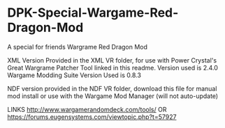 # DPK-Special-Wargame-Red-Dragon-Mod
A special for friends Wargrame Red Dragon Mod

XML Version Provided in the XML VR folder, for use with Power Crystal's Great Wargrame Patcher Tool linked in this readme. Version used is 2.4.0
Wargame Modding Suite Version Used is 0.8.3


NDF version provided in the NDF VR folder, download this file for manual mod install or use with the Wargame Mod Manager (will not auto-update)

LINKS
http://www.wargamerandomdeck.com/tools/ OR https://forums.eugensystems.com/viewtopic.php?t=57927
